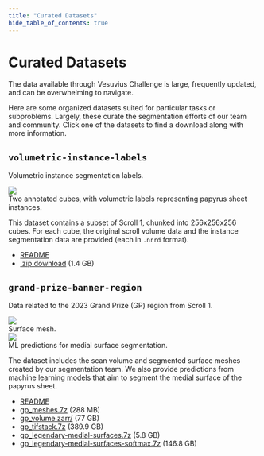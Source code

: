 ```yaml
---
title: "Curated Datasets"
hide_table_of_contents: true
---
```


<head>
  <html data-theme="dark" />

  <meta
    name="description"
    content="A $1,000,000+ machine learning and computer vision competition"
  />

  <meta property="og:type" content="website" />
  <meta property="og:url" content="https://scrollprize.org" />
  <meta property="og:title" content="Vesuvius Challenge" />
  <meta
    property="og:description"
    content="A $1,000,000+ machine learning and computer vision competition"
  />
  <meta
    property="og:image"
    content="https://scrollprize.org/img/social/opengraph.jpg"
  />

  <meta property="twitter:card" content="summary_large_image" />
  <meta property="twitter:url" content="https://scrollprize.org" />
  <meta property="twitter:title" content="Vesuvius Challenge" />
  <meta
    property="twitter:description"
    content="A $1,000,000+ machine learning and computer vision competition"
  />
  <meta
    property="twitter:image"
    content="https://scrollprize.org/img/social/opengraph.jpg"
  />
</head>

# Curated Datasets

The data available through Vesuvius Challenge is large, frequently updated, and can be overwhelming to navigate.

Here are some organized datasets suited for particular tasks or subproblems.
Largely, these curate the segmentation efforts of our team and community.
Click one of the datasets to find a download along with more information.

## `volumetric-instance-labels`

Volumetric instance segmentation labels.

<div className="mb-4">
  <img src="/img/data/datasets/volumetric-instance-labels.webp" className="w-[60%]"/>
  <figcaption className="mt-[-6px]">Two annotated cubes, with volumetric labels representing papyrus sheet instances.</figcaption>
</div>

This dataset contains a subset of Scroll 1, chunked into 256x256x256 cubes.
For each cube, the original scroll volume data and the instance segmentation data are provided (each in `.nrrd` format).
- [README](https://dl.ash2txt.org/full-scrolls/Scroll1/PHercParis4.volpkg/volumetric-instance-labels/README.txt)
- [.zip download](https://dl.ash2txt.org/full-scrolls/Scroll1/PHercParis4.volpkg/volumetric-instance-labels/instance-labels-harmonized.zip) (1.4 GB)

## `grand-prize-banner-region`

Data related to the 2023 Grand Prize (GP) region from Scroll 1.

<div className="flex flex-wrap mb-4">
  <div className="w-[15.9%] mr-4 mb-2">
    <img src="/img/data/datasets/gp_mesh.webp" className="w-[100%]"/>
    <figcaption className="mt-[-6px]">Surface mesh.</figcaption>
  </div>
  <div className="w-[40%]">
    <img src="/img/data/datasets/gp_predictions.webp" className="w-[100%]"/>
    <figcaption className="mt-[-6px]">ML predictions for medial surface segmentation.</figcaption>
    </div>
</div>

The dataset includes the scan volume and segmented surface meshes created by our segmentation team.
We also provide predictions from machine learning [models](https://dl.ash2txt.org/ml-models/) that aim to segment the medial surface of the papyrus sheet.

- [README](https://dl.ash2txt.org/datasets/grand-prize-banner-region/README.txt)
- [gp_meshes.7z](https://dl.ash2txt.org/datasets/grand-prize-banner-region/gp_meshes.7z) (288 MB)
- [gp_volume.zarr/](https://dl.ash2txt.org/datasets/grand-prize-banner-region/volumes/gp_volume.zarr) (77 GB)
- [gp_tifstack.7z](https://dl.ash2txt.org/datasets/grand-prize-banner-region/volumes/gp_tifstack.7z) (389.9 GB)
- [gp_legendary-medial-surfaces.7z](https://dl.ash2txt.org/datasets/grand-prize-banner-region/predictions/gp_legendary-medial-cubes.7z) (5.8 GB)
- [gp_legendary-medial-surfaces-softmax.7z](https://dl.ash2txt.org/datasets/grand-prize-banner-region/predictions/gp_legendary-medial-cubes-softmax.7z) (146.8 GB)



